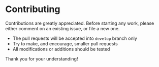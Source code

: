 # Contributing

Contributions are greatly appreciated. Before starting any work, please either comment on an existing issue, or file a new one.

- The pull requests will be accepted into `develop` branch only
- Try to make, and encourage, smaller pull requests
- All modifications or additions should be tested

Thank you for your understanding!
